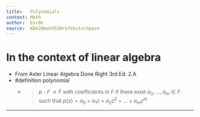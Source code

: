 ```yaml
---
title:   Polynomials
context: Math
author:  Exr0n
source:  KBe20math530refVectorSpace
---
```


# In the context of linear algebra
- From Axler Linear Algebra Done Right 3rd Ed. 2.A
- #definition polynomial
	- > $p: F \to F$ with coefficients in $F$ if there exist $a_0, ..., a_m \in F$ such that $p(z) = a_0 + a_1z + a_2z^2 + ... + a_mz^m$

---
